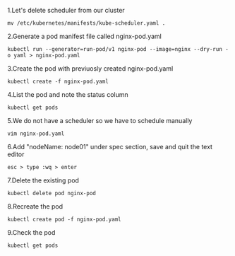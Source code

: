 1.Let's delete scheduler from our cluster
```
mv /etc/kubernetes/manifests/kube-scheduler.yaml .
```

2.Generate a pod manifest file called nginx-pod.yaml
```
kubectl run --generator=run-pod/v1 nginx-pod --image=nginx --dry-run -o yaml > nginx-pod.yaml
```

3.Create the pod with previuosly created nginx-pod.yaml
```
kubectl create -f nginx-pod.yaml
```

4.List the pod and note the status column
```
kubectl get pods
```

5.We do not have a scheduler so we have to schedule manually
```
vim nginx-pod.yaml
```

6.Add "nodeName: node01" under spec section, save and quit the text editor
```
esc > type :wq > enter
```

7.Delete the existing pod
```
kubectl delete pod nginx-pod
```

8.Recreate the pod
```
kubectl create pod -f nginx-pod.yaml
```

9.Check the pod
```
kubectl get pods
```